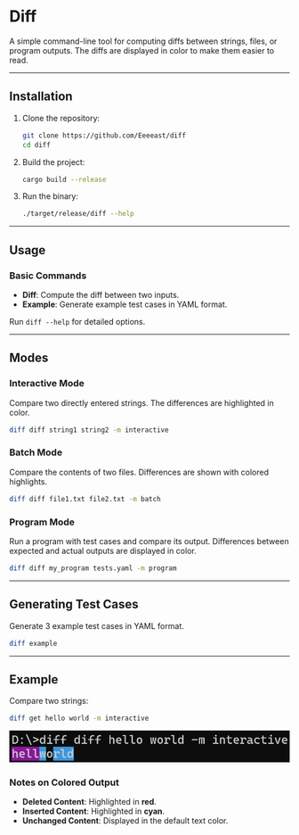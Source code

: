 # Diff

A simple command-line tool for computing diffs between strings, files, or program outputs. The diffs are displayed in color to make them easier to read.

---

## Installation

1. Clone the repository:

   ```bash
   git clone https://github.com/Eeeeast/diff
   cd diff
   ```

2. Build the project:

   ```bash
   cargo build --release
   ```

3. Run the binary:

   ```bash
   ./target/release/diff --help
   ```

---

## Usage

### Basic Commands

- **Diff**: Compute the diff between two inputs.
- **Example**: Generate example test cases in YAML format.

Run `diff --help` for detailed options.

---

## Modes

### Interactive Mode

Compare two directly entered strings. The differences are highlighted in color.

```bash
diff diff string1 string2 -m interactive
```

### Batch Mode

Compare the contents of two files. Differences are shown with colored highlights.

```bash
diff diff file1.txt file2.txt -m batch
```

### Program Mode

Run a program with test cases and compare its output. Differences between expected and actual outputs are displayed in color.

```bash
diff diff my_program tests.yaml -m program
```

---

## Generating Test Cases

Generate 3 example test cases in YAML format.

```bash
diff example
```

---

## Example

Compare two strings:

```bash
diff get hello world -m interactive
```

![Interactive Comparison](assets/diff.png)

### Notes on Colored Output

- **Deleted Content**: Highlighted in **red**.
- **Inserted Content**: Highlighted in **cyan**.
- **Unchanged Content**: Displayed in the default text color.
